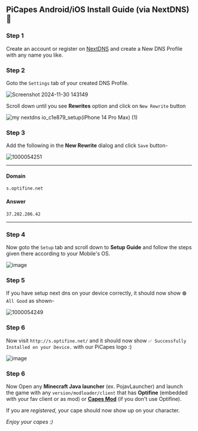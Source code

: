## PiCapes Android/iOS Install Guide (via NextDNS) 📲
### Step 1
Create an account or register on [NextDNS](https://my.nextdns.io/login) and create a New DNS Profile with any name you like.

### Step 2
Goto the `Settings` tab of your created DNS Profile.

![Screenshot 2024-11-30 143149](https://github.com/user-attachments/assets/6480063c-69c6-4cd8-bf63-828648cfa911)

Scroll down until you see **Rewrites** option and click on `New Rewrite` button
  
![my nextdns io_c1e879_setup(iPhone 14 Pro Max) (1)](https://github.com/user-attachments/assets/f17a4a74-3ab5-42a9-a9fb-ffa7ef2ed507)

### Step 3
Add the following in the **New Rewrite** dialog and click `Save` button-
  
![1000054251](https://github.com/user-attachments/assets/ed200521-ba94-4151-9284-c475db01134e)

<hr>

#### Domain
```
s.optifine.net
```

#### Answer
```
37.202.206.42
```
<hr>

### Step 4
Now goto the `Setup` tab and scroll down to **Setup Guide** and follow the steps given there according to your Mobile's OS.
  
![image](https://github.com/user-attachments/assets/3b3ef85f-a414-4576-b16a-2b28def90b63)

### Step 5
If you have setup next dns on your device correctly, it should now show `🟢 All Good` as shown-

![1000054249](https://github.com/user-attachments/assets/b314d164-2cbc-4321-8acf-e2bb67e93e11)

### Step 6
Now visit `http://s.optifine.net/` and it should now show `✅ Successfully Installed on your Device.` with our PiCapes logo :)

![image](https://github.com/user-attachments/assets/8867f418-c994-4e4e-9a68-551b79544809)

### Step 6
Now Open any **Minecraft Java launcher** (ex. PojavLauncher) and launch the game with any `version/modloader/client` that has **Optifine** (embedded with your fav client or as mod) or [**Capes Mod**](https://modrinth.com/mod/capes) (if you don't use Optifine). 

If you are _registered_, your cape should now show up on your character.

_Enjoy your capes :)_



